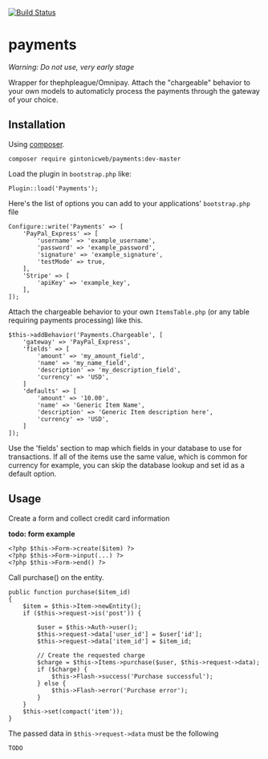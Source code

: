[![Build Status](https://travis-ci.org/gintonicweb/payments.svg)](https://travis-ci.org/gintonicweb/payments)

# payments


*Warning: Do not use, very early stage*

Wrapper for thephpleague/Omnipay. Attach the "chargeable" behavior to your own 
models to automaticly process the payments through the gateway of your choice.


## Installation

Using [composer](http://getcomposer.org).

```
composer require gintonicweb/payments:dev-master
```

Load the plugin in ```bootstrap.php``` like:

```
Plugin::load('Payments');
```

Here's the list of options you can add to your applications' ```bootstrap.php```
file

```
Configure::write('Payments' => [
    'PayPal_Express' => [
        'username' => 'example_username',
        'password' => 'example_password',
        'signature' => 'example_signature',
        'testMode' => true,
    ],
    'Stripe' => [
        'apiKey' => 'example_key',
    ],
]);
```

Attach the chargeable behavior to your own ```ItemsTable.php``` (or any table
requiring payments processing) like this. 

```
$this->addBehavior('Payments.Chargeable', [
    'gateway' => 'PayPal_Express',
    'fields' => [
        'amount' => 'my_amount_field',
        'name' => 'my_name_field',
        'description' => 'my_description_field',
        'currency' => 'USD',
    ]
    'defaults' => [
        'amount' => '10.00',
        'name' => 'Generic Item Name',
        'description' => 'Generic Item description here',
        'currency' => 'USD',
    ]
]);
```

Use the 'fields' section to map which fields in your database to use for 
transactions. If all of the items use the same value, which is common for
currency for example, you can skip the database lookup and set id as a default 
option.

## Usage

Create a form and collect credit card information 


**todo: form example**
```
<?php $this->Form->create($item) ?>
<?php $this->Form->input(...) ?>
<?php $this->Form->end() ?>
```


Call purchase() on the entity.
```
public function purchase($item_id)
{        
    $item = $this->Item->newEntity();
    if ($this->request->is('post')) {

        $user = $this->Auth->user();
        $this->request->data['user_id'] = $user['id'];
        $this->request->data['item_id'] = $item_id;
        
        // Create the requested charge
        $charge = $this->Items->purchase($user, $this->request->data);
        if ($charge) {
            $this->Flash->success('Purchase successful');
        } else {
            $this->Flash->error('Purchase error');
        }
    }
    $this->set(compact('item'));
}
```

The passed data in ```$this->request->data``` must be the following

```
TODO
```
